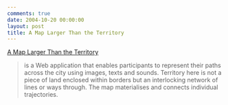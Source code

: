 ```yaml
---
comments: true
date: 2004-10-20 00:00:00
layout: post
title: A Map Larger Than the Territory
---
```


[A Map Larger Than the Territory](http://www.mapterritory.com/)




> is a Web application that enables participants to represent their paths across the city using images, texts and sounds. Territory here is not a piece of land enclosed within borders but an interlocking network of lines or ways through. The map materialises and connects individual trajectories.
